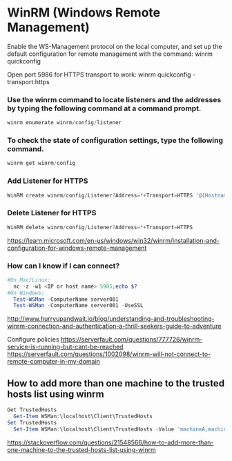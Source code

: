 # WinRM (Windows Remote Management)

Enable the WS-Management protocol on the local computer, and set up the default configuration for remote management with the command:
winrm quickconfig

Open port 5986 for HTTPS transport to work:
winrm quickconfig -transport:https

### Use the winrm command to locate listeners and the addresses by typing the following command at a command prompt.
```powershell
winrm enumerate winrm/config/listener
```


### To check the state of configuration settings, type the following command.
```powershell
winrm get winrm/config
```


### Add Listener for HTTPS
```powershell
WinRM create winrm/config/Listener?Address=*+Transport=HTTPS '@{Hostname="qwerty.com"; CertificateThumbprint="C834AFE03F665EDE8FA2483105AA8D1B105E588F"}'
```

### Delete Listener for HTTPS
```powershell
WinRM delete winrm/config/Listener?Address=*+Transport=HTTPS
```

https://learn.microsoft.com/en-us/windows/win32/winrm/installation-and-configuration-for-windows-remote-management


### How can I know if I can connect?
```powershell
#On Mac/Linux:
  nc -z -w1 <IP or host name> 5985;echo $?
#On Windows:
  Test-WSMan -ComputerName server001
  Test-WSMan -ComputerName server001 -UseSSL
```
http://www.hurryupandwait.io/blog/understanding-and-troubleshooting-winrm-connection-and-authentication-a-thrill-seekers-guide-to-adventure



Configure policies
https://serverfault.com/questions/777726/winrm-service-is-running-but-cant-be-reached
https://serverfault.com/questions/1002098/winrm-will-not-connect-to-remote-computer-in-my-domain


## How to add more than one machine to the trusted hosts list using winrm
```powershell
Get TrustedHosts
  Get-Item WSMan:\localhost\Client\TrustedHosts
Set TrustedHosts
  Set-Item WSMan:\localhost\Client\TrustedHosts -Value 'machineA,machineB'
```
https://stackoverflow.com/questions/21548566/how-to-add-more-than-one-machine-to-the-trusted-hosts-list-using-winrm